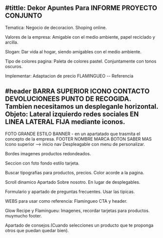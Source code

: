 #tittle: Dekor
Apuntes Para INFORME PROYECTO CONJUNTO 
----------------------------------------------------------
Tematica: Negocio de decoracion. Shoping online.

Valores de la empresa: Amigable con el medio ambiente, papel reciclado y arcilla.

Slogan: Dar vida al hogar, siendo amigables con el medio ambiente.

Tipo de colores pagina: Paleta de colores pastel. Conjuntamente con tonos oscuros.

Implementar: Adaptacion de precio FLAMINGUEO -- Referencia

#header
BARRA SUPERIOR ICONO CONTACTO DEVOLUCIONEES PUNTO DE RECOGIDA.
		Tambien necesitamos un despleganle horizontal.
Objeto:
Lateral izquierdo redes sociales EN LINEA LATERAL FIJA mediante iconos.
-------------------------------------------------------------------------------------
FOTO GRANDE ESTILO BANNER - en un apartatado que trasmita el concepto de la empresa.
FOOTER NOMBRE MARCA BOTON SABER MAS
Icono superior --> inicio nav
Despleagable con menu de personalizar.



Bordes imagenes productos redondeados.

Seccion con foto fondo estilo tarjeta.

Buscar tipografias para productos, precios. Color acorde a la pagina.

Scroll dinamico Apartado Sobre nosotro. En lugar de desplegables.

Formulario y apartado de preguntas frecuentes. Usar las tipicas. 


WEBS para usar como referencia:
Flamingueo CTA y header.

Glow Recipe y Flamingueu: Imagenes, recordar tarjetas para productos.
muymucho footer.

Apartado de consejos.(Cuando selecciones un producto que te proponga otros
que puedan quedar bien).

